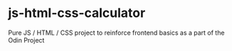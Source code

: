 # js-html-css-calculator
Pure JS / HTML / CSS project to reinforce frontend basics as a part of the Odin Project
